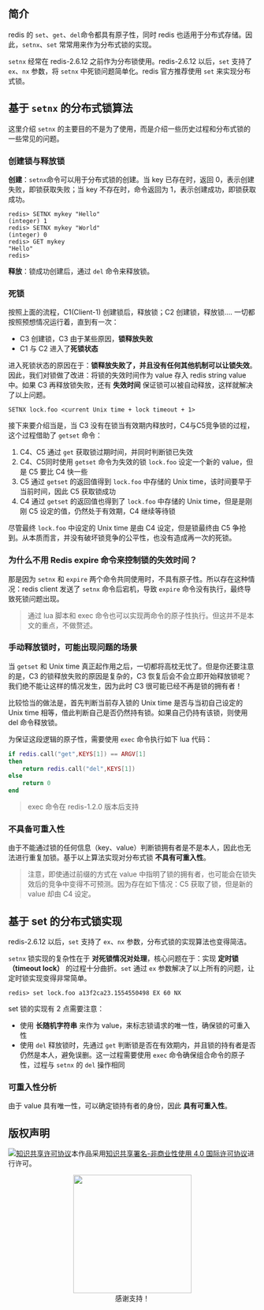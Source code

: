 ## 简介

redis 的 `set`、`get`、`del`命令都具有原子性，同时 redis 也适用于分布式存储。因此，`setnx`、`set` 常常用来作为分布式锁的实现。

`setnx` 经常在 redis-2.6.12 之前作为分布锁使用。redis-2.6.12 以后，`set` 支持了 `ex`、`nx` 参数，将 `setnx` 中死锁问题简单化。redis 官方推荐使用 `set` 来实现分布式锁。

## 基于 `setnx` 的分布式锁算法

这里介绍 `setnx` 的主要目的不是为了使用，而是介绍一些历史过程和分布式锁的一些常见的问题。

### 创建锁与释放锁
**创建**：`setnx`命令可以用于分布式锁的创建。当 key 已存在时，返回 0，表示创建失败，即锁获取失败；当 key 不存在时，命令返回为 1，表示创建成功，即锁获取成功。

```text
redis> SETNX mykey "Hello"
(integer) 1
redis> SETNX mykey "World"
(integer) 0
redis> GET mykey
"Hello"
redis> 
```

**释放**：锁成功创建后，通过 `del` 命令来释放锁。

### 死锁
按照上面的流程，C1(Client-1) 创建锁后，释放锁；C2 创建锁，释放锁.... 一切都按照预想情况运行着，直到有一次：

*   C3 创建锁，C3 由于某些原因，**锁释放失败**
*   C1 与 C2 进入了**死锁状态**

进入死锁状态的原因在于：**锁释放失败了，并且没有任何其他机制可以让锁失效**。因此，我们对锁做了改进：将锁的失效时间作为 value 存入 redis string value 中。如果 C3 再释放锁失败，还有 **失效时间** 保证锁可以被自动释放，这样就解决了以上问题。

```text
SETNX lock.foo <current Unix time + lock timeout + 1>
```

接下来要介绍当是，当 C3 没有在锁当有效期内释放时，C4与C5竞争锁的过程，这个过程借助了 `getset` 命令：
1. C4、C5 通过 `get` 获取锁过期时间，并同时判断锁已失效
2. C4、C5同时使用 `getset` 命令为失效的锁 `lock.foo` 设定一个新的 value，但是 C5 要比 C4 快一些
3. C5 通过 `getset` 的返回值得到 `lock.foo` 中存储的 Unix time，该时间要早于当前时间，因此 C5 获取锁成功
4. C4 通过 `getset` 的返回值也得到了 `lock.foo` 中存储的 Unix time，但是是刚刚 C5 设定的值，仍然处于有效期，C4 继续等待锁

尽管最终 `lock.foo` 中设定的 Unix time 是由 C4 设定，但是锁最终由 C5 争抢到。从本质而言，并没有破坏锁竞争的公平性，也没有造成再一次的死锁。

### 为什么不用 Redis expire 命令来控制锁的失效时间？

那是因为 `setnx` 和 `expire` 两个命令共同使用时，不具有原子性。所以存在这种情况：redis client 发送了 `setnx` 命令后宕机，导致 `expire` 命令没有执行，最终导致死锁问题出现。

>   通过 lua 脚本和 exec 命令也可以实现两命令的原子性执行。但这并不是本文的重点，不做赘述。

### 手动释放锁时，可能出现问题的场景
当 `getset` 和 Unix time 真正起作用之后，一切都将高枕无忧了。但是你还要注意的是，C3 的锁释放失败的原因是复杂的，C3 恢复后会不会立即开始释放锁呢？我们绝不能让这样的情况发生，因为此时 C3 很可能已经不再是锁的拥有者！

比较恰当的做法是，首先判断当前存入锁的 Unix time 是否与当初自己设定的 Unix time 相等，借此判断自己是否仍然持有锁。如果自己仍持有该锁，则使用 del 命令释放锁。

为保证这段逻辑的原子性，需要使用 `exec` 命令执行如下 lua 代码：

```lua
if redis.call("get",KEYS[1]) == ARGV[1]
then
    return redis.call("del",KEYS[1])
else
    return 0
end
```

> exec 命令在 redis-1.2.0 版本后支持

### 不具备可重入性
由于不能通过锁的任何信息（key、value）判断锁拥有者是不是本人，因此也无法进行重复加锁。基于以上算法实现对分布式锁 **不具有可重入性**。

> 注意，即使通过前缀的方式在 value 中指明了锁的拥有者，也可能会在锁失效后的竞争中变得不可预测。因为存在如下情况：C5 获取了锁，但是新的 value 却由 C4 设定。

## 基于 set 的分布式锁实现
redis-2.6.12 以后，`set` 支持了 `ex`、`nx` 参数，分布式锁的实现算法也变得简洁。

`setnx` 锁实现的复杂性在于 **对死锁情况对处理**，核心问题在于：实现 **定时锁（timeout lock）** 的过程十分曲折。`set` 通过 `ex` 参数解决了以上所有的问题，让定时锁实现变得非常简单。

```text
redis> set lock.foo a13f2ca23.1554550498 EX 60 NX
```

set 锁的实现有 2 点需要注意：

- 使用 **长随机字符串** 来作为 value，来标志锁请求的唯一性，确保锁的可重入性
- 使用 `del` 释放锁时，先通过 `get` 判断锁是否在有效期内，并且锁的持有者是否仍然是本人，避免误删。这一过程需要使用 `exec` 命令确保组合命令的原子性，过程与 `setnx` 的 `del` 操作相同

### 可重入性分析
由于 value 具有唯一性，可以确定锁持有者的身份，因此 **具有可重入性**。

## 版权声明

<a rel="license" href="http://creativecommons.org/licenses/by-nc/4.0/"><img alt="知识共享许可协议" style="border-width:0" src="https://i.creativecommons.org/l/by-nc/4.0/88x31.png" /></a>本作品采用<a rel="license" href="http://creativecommons.org/licenses/by-nc/4.0/">知识共享署名-非商业性使用 4.0 国际许可协议</a>进行许可。

<p align="center">
  <img src="assets/support.jpg" width="240px"/><br />感谢支持！
</p>